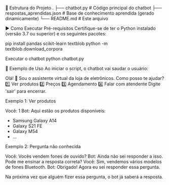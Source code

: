 📂 Estrutura do Projeto
.
├── chatbot.py                  # Código principal do chatbot
├── respostas_aprendidas.json  # Base de conhecimento aprendida (gerado dinamicamente)
└── README.md                   # Este arquivo

▶️ Como Executar
Pré-requisitos
Certifique-se de ter o Python instalado (versão 3.7 ou superior) e os seguintes pacotes:

pip install pandas scikit-learn textblob
python -m textblob.download_corpora

Executar o chatbot
python chatbot.py

💬 Exemplo de Uso
Ao iniciar o script, o chatbot vai saudar o usuário:

Olá! 👋 Sou o assistente virtual da loja de eletrônicos.
Como posso te ajudar?
1️⃣ Ver produtos
2️⃣ Preços
3️⃣ Agendamento
4️⃣ Falar com atendente
Digite 'sair' para encerrar.

Exemplo 1: Ver produtos

Você: 1
Bot: Aqui estão os produtos disponíveis:
 - Samsung Galaxy A14
 - Galaxy S21 FE
 - Galaxy M54
 - ...

Exemplo 2: Pergunta não conhecida

Você: Vocês vendem fones de ouvido?
Bot: Ainda não sei responder a isso. Pode me ensinar a resposta correta?
Você: Sim, vendemos vários modelos de fones Bluetooth.
Bot: Obrigado! Agora eu sei responder essa pergunta.

Na próxima vez que alguém fizer essa pergunta, o bot já saberá a resposta.
